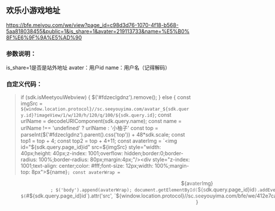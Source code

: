 ##  欢乐小游戏地址
https://bfe.meiyou.com/we/view?page_id=c98d3d76-1070-4f18-b568-5aa818038455&public=1&is_share=1&avater=219113733&name=%E5%B0%8F%E6%9F%9A%E5%AD%90

### 参数说明：
 is_share=1是否是站外地址
avater：用户id
name：用户名（记得解码） 

### 自定义代码：
> if (sdk.isMeetyouWebview) {
    $('#fdzeclgdnz').remove();
} else {
        const imgSrc = `${window.location.protocol}//sc.seeyouyima.com/avatar_${sdk.query.id}?imageView/1/w/120/h/120/q/100/${sdk.query.id}`;
        const urlName = decodeURIComponent(sdk.query.name);
        const name = urlName !== 'undefined' ? urlName : '小柚子'
        const top = parseInt($('#fdzeclgdnz').parent().css('top')) + 48*sdk.scale;
        const top1 = top + 4;
        const top2 = top + 4+11;
        const avaterImg = `<img id="${sdk.query.page_id}id" src=${imgSrc} style="width: 40px;height: 40px;z-index: 1001;overflow: hidden;border:0;border-radius: 100%;border-radius: 80px;margin:4px;"/><div style="z-index: 1001;text-align: center;color: #fff;font-size: 12px;width: 100%;margin-top: 8px">${name}</div>`;
        const avaterWrap = `<div style="width: 100%;height: 90px;text-align: center;position: absolute;top:${top}px;z-index: 100;"><div class="bg" style="width: 48px;height:48px;border-radius: 100%;overflow:hidden;background:rgba(255,255,255,1);opacity:0.2;position:absolute;top:0;left:50%;margin-left: -24px"></div>${avaterImg}<div>`;
        $('body').append(avaterWrap);
        document.getElementById(`${sdk.query.page_id}id`).addEventListener("error", ()=> {
        $(`#${sdk.query.page_id}id`).attr('src', `${window.location.protocol}//sc.seeyouyima.com/bfe/we/412e7ca84986aeb2871f74b7ef2a62bb.png`);
    }); 
}